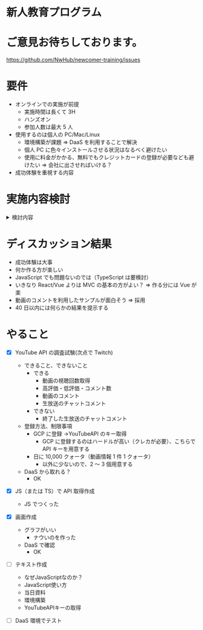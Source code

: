 # 新人教育プログラム

# ご意見お待ちしております。

https://github.com/NwHub/newcomer-training/issues

# 要件

- オンラインでの実施が前提
  - 実施時間は長くて 3H
  - ハンズオン
  - 参加人数は最大 5 人
- 使用するのは個人の PC/Mac/Linux
  - 環境構築が課題
    => DaaS を利用することで解決
  - 個人 PC に色々インストールさせる状況はなるべく避けたい
  - 使用に料金がかかる、無料でもクレジットカードの登録が必要なども避けたい
    => 会社に出させればいける？
- 成功体験を重視する内容

# 実施内容検討

<details>
  <summary>検討内容</summary>

## 案 1:サンプルを用意してハンズオン

言語が決まれば何をやるか決まる

どれがいい？

- JavaScript

  - FrontEnd 系、クライアントサーバシステム
  - Good
    - 環境が用意しやすい
    - サクサク作れる
  - Bad
    - 研修内容が役に立たない
    - 記述方法が多いのでどれで統一するか迷う（他にも ES5 やら ES6 やら TypeScript やら、、、）

- Java

  - BackEnd 系、クライアントサーバシステム
  - Good
    - 研修内容が生かせる
    - 誰が書いても同じようになるので、覚えたことが腐らない
    - Java の現場が一番多い
  - Bad
    - 環境を用意するのがすごく大変
    - 生産性が悪い（出来上がりが遅い！）

- Go

  - BackEnd 系
  - Good
    - 環境が用意しやすい
  - Bad
    - 研修内容が役に立たない
    - 作るのが API とかバッチなので、好きな人は好きだが、、、

- Python

  - 機械学習、自然言語処理、クローラー
  - Good
    - 「Python 得意です」って猛者感がある
    - 機械学習ならこれ一択
  - Bad
    - 研修内容が役に立たない
    - 使える現場が、、、、
    - 入門でやるもんじゃないかも

- Git

  - How to use
  - Good
    - ものすごく役に立つ
  - Bad
    - たぶん眠くなる

- HTML/CSS
  - デザイン
  - Good
    - Beautiful
  - Bad
    - Beautiful

## 案 2:paiza ラーニングとかをみんなでやる

- [https://paiza.jp/works](https://paiza.jp/works)

- [https://paiza.jp/paiza_game_history](https://paiza.jp/paiza_game_history)

## 案 3:誰か考えたサービスをみんなで作る

- 72 時間は必要

</details>

# ディスカッション結果

- 成功体験は大事
- 何か作る方が楽しい
- JavaScript でも問題ないのでは（TypeScript は要検討）
- いきなり React/Vue よりは MVC の基本の方がよい？
  => 作る分には Vue が楽
- 動画のコメントを利用したサンプルが面白そう
  => 採用
- 40 日以内には何らかの結果を提示する

# やること

- [x] YouTube API の調査試験(次点で Twitch)
  - できること、できないこと
    - できる
      - 動画の視聴回数取得
      - 高評価・低評価・コメント数
      - 動画のコメント
      - 生放送のチャットコメント
    - できない
      - 終了した生放送のチャットコメント
  - 登録方法、制限事項
    - GCP に登録 →YouTubeAPI のキー取得
      - GCP に登録するのはハードルが高い（クレカが必要）、こちらで API キーを用意する
    - 日に 10,000 クォータ（動画情報 1 件 1 クォータ）
      - 以外に少ないので、2 ～ 3 個用意する
  - DaaS から取れる？
    - OK
- [x] JS（または TS）で API 取得作成
  - JS でつくった
- [x] 画面作成
  - グラフがいい
    - ナウいのを作った
  - DaaS で確認
    - OK
- [ ] テキスト作成
  - なぜJavaScriptなのか？
  - JavaScript使い方
  - 当日資料
  - 環境構築
  - YouTubeAPIキーの取得

- [ ] DaaS 環境でテスト
